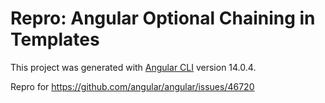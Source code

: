 # Repro: Angular Optional Chaining in Templates

This project was generated with [Angular CLI](https://github.com/angular/angular-cli) version 14.0.4.

Repro for https://github.com/angular/angular/issues/46720
